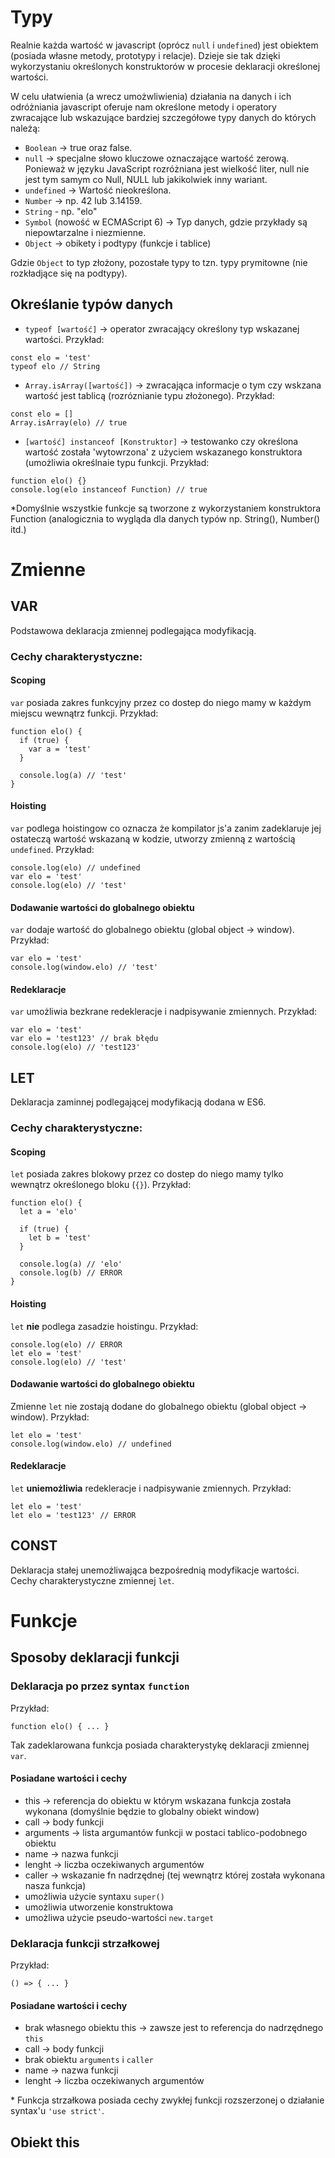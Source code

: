 # Typy

Realnie każda wartość w javascript (oprócz `null` i `undefined`) jest obiektem (posiada własne metody, prototypy i relacje). Dzieje sie tak dzięki wykorzystaniu określonych konstruktorów w procesie deklaracji określonej wartości. 

W celu ułatwienia (a wrecz umożwliwienia) działania na danych i ich odróżniania javascript oferuje nam określone metody i operatory zwracające lub wskazujące bardziej szczegółowe typy danych do których należą:

- `Boolean` -> true oraz false.
- `null` -> specjalne słowo kluczowe oznaczające wartość zerową. Ponieważ w języku JavaScript rozróżniana jest wielkość liter, null nie jest tym samym co Null, NULL lub jakikolwiek inny wariant.
- `undefined` -> Wartość nieokreślona.
- `Number` -> np. 42 lub 3.14159.
- `String` - np. "elo"
- `Symbol` (nowość w ECMAScript 6) -> Typ danych, gdzie przykłady są niepowtarzalne i niezmienne.
- `Object` -> obikety i podtypy (funkcje i tablice)

Gdzie `Object` to typ złożony, pozostałe typy to tzn. typy prymitowne (nie rozkładjące się na podtypy).

## Określanie typów danych

- `typeof [wartość]` -> operator zwracający określony typ wskazanej wartości. Przykład:
```
const elo = 'test'
typeof elo // String
```

- `Array.isArray([wartość])` -> zwracająca informacje o tym czy wskzana wartość jest tablicą (rozróznianie typu złożonego). Przykład:
```
const elo = []
Array.isArray(elo) // true
```

- `[wartość] instanceof [Konstruktor]` -> testowanko czy określona wartość została 'wytowrzona' z użyciem wskazanego konstruktora (umożliwia określnaie typu funkcji. Przykład:
```
function elo() {}
console.log(elo instanceof Function) // true
```
\*Domyślnie wszystkie funkcje są tworzone z wykorzystaniem konstruktora Function (analogicznia to wygląda dla danych typów np. String(), Number() itd.)

# Zmienne

## VAR
Podstawowa deklaracja zmiennej podlegająca modyfikacją.

### Cechy charakterystyczne:

#### Scoping
`var` posiada zakres funkcyjny przez co dostep do niego mamy w każdym miejscu wewnątrz funkcji. Przykład:

```
function elo() {
  if (true) {
    var a = 'test'
  }
  
  console.log(a) // 'test'
}
```

#### Hoisting
`var` podlega hoistingow co oznacza że kompilator js'a zanim zadeklaruje jej ostateczą wartość wskazaną w kodzie, utworzy zmienną z wartością `undefined`. Przykład:

```
console.log(elo) // undefined
var elo = 'test'
console.log(elo) // 'test'
```

#### Dodawanie wartości do globalnego obiektu
`var` dodaje wartość do globalnego obiektu (global object -> window). Przykład:

```
var elo = 'test'
console.log(window.elo) // 'test'
```

#### Redeklaracje
`var` umożliwia bezkrane redekleracje i nadpisywanie zmiennych. Przykład:

```
var elo = 'test'
var elo = 'test123' // brak błędu
console.log(elo) // 'test123'
```

## LET
Deklaracja zaminnej podlegającej modyfikacją dodana w ES6.

### Cechy charakterystyczne:

#### Scoping
`let` posiada zakres blokowy przez co dostep do niego mamy tylko wewnątrz określonego bloku (`{}`). Przykład:

```
function elo() {
  let a = 'elo'

  if (true) {
    let b = 'test'
  }
  
  console.log(a) // 'elo'
  console.log(b) // ERROR
}
```

#### Hoisting
`let` **nie** podlega zasadzie hoistingu. Przykład:

```
console.log(elo) // ERROR
let elo = 'test'
console.log(elo) // 'test'
```

#### Dodawanie wartości do globalnego obiektu
Zmienne `let` nie zostają dodane do globalnego obiektu (global object -> window). Przykład:

```
let elo = 'test'
console.log(window.elo) // undefined
```

#### Redeklaracje
`let` **uniemożliwia** redekleracje i nadpisywanie zmiennych. Przykład:

```
let elo = 'test'
let elo = 'test123' // ERROR
```

## CONST
Deklaracja stałej unemożliwająca bezpośrednią modyfikacje wartości. Cechy charakterystyczne zmiennej `let`.

# Funkcje

## Sposoby deklaracji funkcji

### Deklaracja po przez syntax `function`
Przykład:

```
function elo() { ... }
```

Tak zadeklarowana funkcja posiada charakterystykę deklaracji zmiennej ``var``.

#### Posiadane wartości i cechy
- this -> referencja do obiektu w którym wskazana funkcja została wykonana (domyślnie będzie to globalny obiekt window)
- call -> body funkcji
- arguments -> lista argumantów funkcji w postaci tablico-podobnego obiektu
- name -> nazwa funkcji
- lenght -> liczba oczekiwanych argumentów
- caller -> wskazanie fn nadrzędnej (tej wewnątrz której została wykonana nasza funkcja)
- umożliwia użycie syntaxu `super()`
- umożliwia utworzenie konstruktowa
- umożliwa użycie pseudo-wartości `new.target`

### Deklaracja funkcji strzałkowej
Przykład:

```
() => { ... }
```

#### Posiadane wartości i cechy
- brak własnego obiektu this -> zawsze jest to referencja do nadrzędnego `this`
- call -> body funkcji
- brak obiektu `arguments` i `caller`
- name -> nazwa funkcji
- lenght -> liczba oczekiwanych argumentów

\* Funkcja strzałkowa posiada cechy zwykłej funkcji rozszerzonej o działanie syntax'u `'use strict'`.

## Obiekt this
